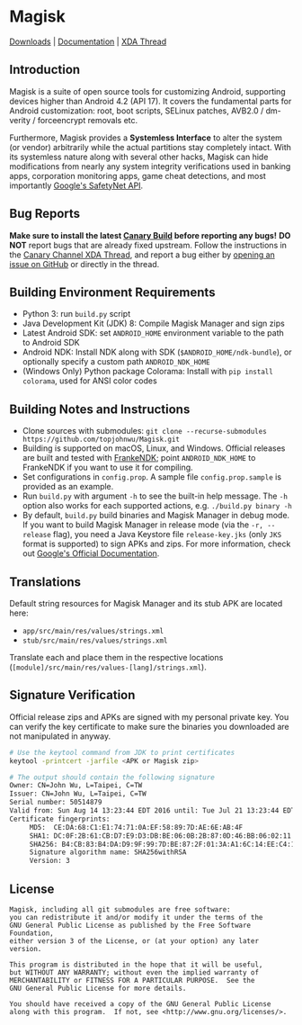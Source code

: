 # Magisk

[Downloads](https://github.com/topjohnwu/Magisk/releases) \| [Documentation](https://topjohnwu.github.io/Magisk/) \| [XDA Thread](https://forum.xda-developers.com/apps/magisk/official-magisk-v7-universal-systemless-t3473445)

## Introduction

Magisk is a suite of open source tools for customizing Android, supporting devices higher than Android 4.2 (API 17). It covers the fundamental parts for Android customization: root, boot scripts, SELinux patches, AVB2.0 / dm-verity / forceencrypt removals etc.

Furthermore, Magisk provides a **Systemless Interface** to alter the system (or vendor) arbitrarily while the actual partitions stay completely intact. With its systemless nature along with several other hacks, Magisk can hide modifications from nearly any system integrity verifications used in banking apps, corporation monitoring apps, game cheat detections, and most importantly [Google's SafetyNet API](https://developer.android.com/training/safetynet/index.html).

## Bug Reports

**Make sure to install the latest [Canary Build](https://forum.xda-developers.com/apps/magisk/dev-magisk-canary-channel-bleeding-edge-t3839337) before reporting any bugs!** **DO NOT** report bugs that are already fixed upstream. Follow the instructions in the [Canary Channel XDA Thread](https://forum.xda-developers.com/apps/magisk/dev-magisk-canary-channel-bleeding-edge-t3839337), and report a bug either by [opening an issue on GitHub](https://github.com/topjohnwu/Magisk/issues) or directly in the thread.

## Building Environment Requirements

-  Python 3: run `build.py` script
-  Java Development Kit (JDK) 8: Compile Magisk Manager and sign zips
-  Latest Android SDK: set `ANDROID_HOME` environment variable to the path to Android SDK
-  Android NDK: Install NDK along with SDK (`$ANDROID_HOME/ndk-bundle`), or optionally specify a custom path `ANDROID_NDK_HOME`
-  (Windows Only) Python package Colorama: Install with `pip install colorama`, used for ANSI color codes

## Building Notes and Instructions

-  Clone sources with submodules: `git clone --recurse-submodules https://github.com/topjohnwu/Magisk.git`
-  Building is supported on macOS, Linux, and Windows. Official releases are built and tested with [FrankeNDK](https://github.com/topjohnwu/FrankeNDK); point `ANDROID_NDK_HOME` to FrankeNDK if you want to use it for compiling.
-  Set configurations in `config.prop`. A sample file `config.prop.sample` is provided as an example.
-  Run `build.py` with argument `-h` to see the built-in help message. The `-h` option also works for each supported actions, e.g. `./build.py binary -h`
-  By default, `build.py` build binaries and Magisk Manager in debug mode. If you want to build Magisk Manager in release mode (via the `-r, --release` flag), you need a Java Keystore file `release-key.jks` (only `JKS` format is supported) to sign APKs and zips. For more information, check out [Google's Official Documentation](https://developer.android.com/studio/publish/app-signing.html#signing-manually).

## Translations

Default string resources for Magisk Manager and its stub APK are located here:

- `app/src/main/res/values/strings.xml`
- `stub/src/main/res/values/strings.xml`

Translate each and place them in the respective locations (`[module]/src/main/res/values-[lang]/strings.xml`).

## Signature Verification

Official release zips and APKs are signed with my personal private key. You can verify the key certificate to make sure the binaries you downloaded are not manipulated in anyway.

``` bash
# Use the keytool command from JDK to print certificates
keytool -printcert -jarfile <APK or Magisk zip>

# The output should contain the following signature
Owner: CN=John Wu, L=Taipei, C=TW
Issuer: CN=John Wu, L=Taipei, C=TW
Serial number: 50514879
Valid from: Sun Aug 14 13:23:44 EDT 2016 until: Tue Jul 21 13:23:44 EDT 2116
Certificate fingerprints:
	 MD5:  CE:DA:68:C1:E1:74:71:0A:EF:58:89:7D:AE:6E:AB:4F
	 SHA1: DC:0F:2B:61:CB:D7:E9:D3:DB:BE:06:0B:2B:87:0D:46:BB:06:02:11
	 SHA256: B4:CB:83:B4:DA:D9:9F:99:7D:BE:87:2F:01:3A:A1:6C:14:EE:C4:1D:16:70:21:F3:71:F7:E1:33:0F:27:3E:E6
	 Signature algorithm name: SHA256withRSA
	 Version: 3
```

## License

    Magisk, including all git submodules are free software:
    you can redistribute it and/or modify it under the terms of the
    GNU General Public License as published by the Free Software Foundation,
    either version 3 of the License, or (at your option) any later version.

    This program is distributed in the hope that it will be useful,
    but WITHOUT ANY WARRANTY; without even the implied warranty of
    MERCHANTABILITY or FITNESS FOR A PARTICULAR PURPOSE.  See the
    GNU General Public License for more details.

    You should have received a copy of the GNU General Public License
    along with this program.  If not, see <http://www.gnu.org/licenses/>.
